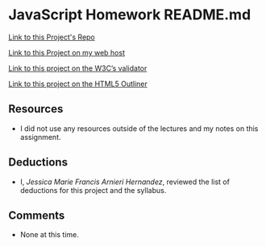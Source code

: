 # JavaScript Homework README.md

[Link to this Project's Repo](https://github.com/JMFdesign/project_transformation_hernandez_jmf)

[Link to this Project on my web host](http://www.memoriesbyjmf.com/project_transformation_hernandez_jmf)

[Link to this project on the W3C’s validator](http://)

[Link to this project on the HTML5 Outliner](http://)

## Resources

  * I did not use any resources outside of the lectures and my notes on this assignment.

## Deductions

  * I, *Jessica Marie Francis Arnieri Hernandez*, reviewed the list of deductions for this project and the syllabus.

## Comments

  * None at this time.
